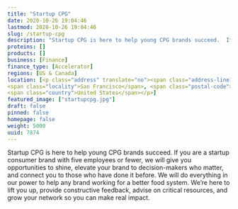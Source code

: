 ```yaml
---
title: "Startup CPG"
date: 2020-10-26 19:04:46
lastmod: 2020-10-26 19:04:46
slug: /startup-cpg
description: "Startup CPG is here to help young CPG brands succeed.  If you are a startup consumer brand with five employees or fewer, we will give you opportunities to shine, elevate your brand to decision-makers who matter, and connect you to those who have done it before. We will do everything in our power to help any brand working for a better food system.  We’re here to lift you up, provide constructive feedback, advise on critical resources, and grow your network so you can make real impact."
proteins: []
products: []
business: [Finance]
finance_type: [Accelerator]
regions: [US & Canada]
location: [<p class="address" translate="no"><span class="address-line1">U.S. 101</span><br>
<span class="locality">San Francisco</span>, <span class="postal-code">94103</span><br>
<span class="country">United States</span></p>]
featured_image: ["startupcpg.jpg"]
draft: false
pinned: false
homepage: false
weight: 5000
uuid: 7874
---
```

<p>Startup CPG is here to help young CPG brands succeed.  If you are a startup consumer brand with five employees or fewer, we will give you opportunities to shine, elevate your brand to decision-makers who matter, and connect you to those who have done it before. We will do everything in our power to help any brand working for a better food system.  We’re here to lift you up, provide constructive feedback, advise on critical resources, and grow your network so you can make real impact.</p>
